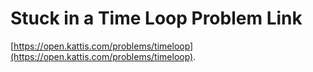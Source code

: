 # Stuck in a Time Loop Problem Link
[https://open.kattis.com/problems/timeloop](https://open.kattis.com/problems/timeloop).
